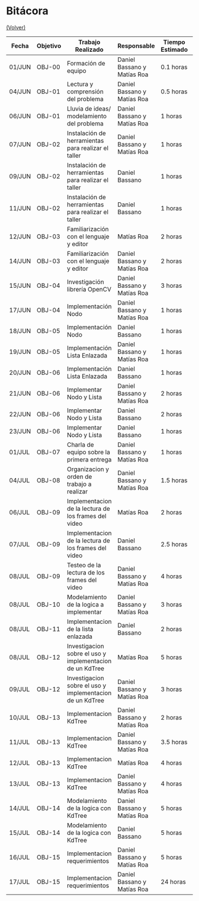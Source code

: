 # Bitácora

[(Volver)](../README.md)

| Fecha  | Objetivo  | Trabajo Realizado | Responsable | Tiempo Estimado | Tiempo Real |
|--------|-----------|-------------------|-------------|-----------------|-------------|
| 01/JUN | OBJ-00    | Formación de equipo|Daniel Bassano y Matías Roa| 0.1 horas    | 0.5 hora |
| 04/JUN | OBJ-01    | Lectura y comprensión del problema | Daniel Bassano y Matías Roa | 0.5 horas | 1.5 horas |
| 06/JUN | OBJ-01    |Lluvia de ideas/ modelamiento del problema | Daniel Bassano y Matías Roa | 1 horas | 1 horas |
| 07/JUN | OBJ-02    |Instalación de herramientas para realizar el taller|Daniel Bassano y Matías Roa| 1 horas | 2 horas |
| 09/JUN | OBJ-02    |Instalación de herramientas para realizar el taller|Daniel Bassano| 1 horas | 3 horas |
| 11/JUN | OBJ-02    |Instalación de herramientas para realizar el taller|Daniel Bassano| 1 horas | 3 horas |
| 12/JUN | OBJ-03    |Familiarización con el lenguaje y editor|Matías Roa| 2 horas | 3 horas |
| 14/JUN | OBJ-03    |Familiarización con el lenguaje y editor|Daniel Bassano y Matías Roa| 2 horas | 3 horas |
| 15/JUN | OBJ-04    |Investigación librería OpenCV|Daniel Bassano y Matías Roa| 3 horas | 6 horas |
| 17/JUN | OBJ-04    |Implementación Nodo|Daniel Bassano y Matías Roa| 1 horas | 3 horas |
| 18/JUN | OBJ-05    |Implementación Nodo|Daniel Bassano| 1 horas | 2 horas |
| 19/JUN | OBJ-05    |Implementación Lista Enlazada|Daniel Bassano y Matías Roa| 1 horas | 4 horas |
| 20/JUN | OBJ-06    |Implementación Lista Enlazada|Daniel Bassano| 1 horas | 3 horas |
| 21/JUN | OBJ-06    |Implementar Nodo y Lista |Daniel Bassano y Matías Roa| 2 horas | 3 horas |
| 22/JUN | OBJ-06    |Implementar Nodo y Lista |Daniel Bassano| 2 horas | 2 horas |
| 23/JUN | OBJ-06    |Implementar Nodo y Lista |Daniel Bassano| 1 horas | 2 horas |
| 01/JUL | OBJ-07    | Charla de equipo sobre la primera entrega| Daniel Bassano y Matías Roa| 1 horas| 1 horas| 
| 04/JUL | OBJ-08    | Organizacion y orden de trabajo a realizar| Daniel Bassano y Matías Roa| 1.5 horas| 1 horas| 
| 06/JUL | OBJ-09    | Implementacion de la lectura de los frames del video|  Matías Roa| 2 horas| 2.5 horas| 
| 07/JUL | OBJ-09    | Implementacion de la lectura de los frames del video| Daniel Bassano| 2.5 horas| 3 horas| 
| 08/JUL | OBJ-09    | Testeo de la lectura de los frames del video| Daniel Bassano y Matías Roa| 4 horas | 2 horas| 
| 08/JUL | OBJ-10    | Modelamiento de la logica a implementar| Daniel Bassano y Matías Roa| 3 horas | 1.5 horas| 
| 08/JUL | OBJ-11    | Implementacion de la lista enlazada| Daniel Bassano| 2 horas| 2.5 horas|
| 08/JUL | OBJ-12    | Investigacion sobre el uso y implementacion de un KdTree| Matías Roa|  5 horas| 3 horas| 
| 09/JUL | OBJ-12    | Investigacion sobre el uso y implementacion de un KdTree|Daniel Bassano y Matías Roa|  3 horas| 3 horas| 
| 10/JUL | OBJ-13    | Implementacion KdTree|Daniel Bassano y Matías Roa|  2 horas| 3.5 horas|
| 11/JUL | OBJ-13    | Implementacion KdTree|Daniel Bassano y Matías Roa|  3.5 horas| 4.3 horas|
| 12/JUL | OBJ-13    | Implementacion KdTree|Matías Roa|  4 horas| 2 horas|
| 13/JUL | OBJ-13    | Implementacion KdTree|Daniel Bassano y Matías Roa|  4 horas| 3 horas|
| 14/JUL | OBJ-14    | Modelamiento de la logica con KdTree|Daniel Bassano  y Matías Roa|  5 horas| 3.2 horas|
| 15/JUL | OBJ-14    | Modelamiento de la logica con KdTree|Daniel Bassano|  5 horas| 3.2 horas|
| 16/JUL | OBJ-15    | Implementacion requerimientos|Daniel Bassano y Matías Roa|  5 horas| 12 horas|
| 17/JUL | OBJ-15    | Implementacion requerimientos|Daniel Bassano y Matías Roa|  24 horas| 22 horas|
